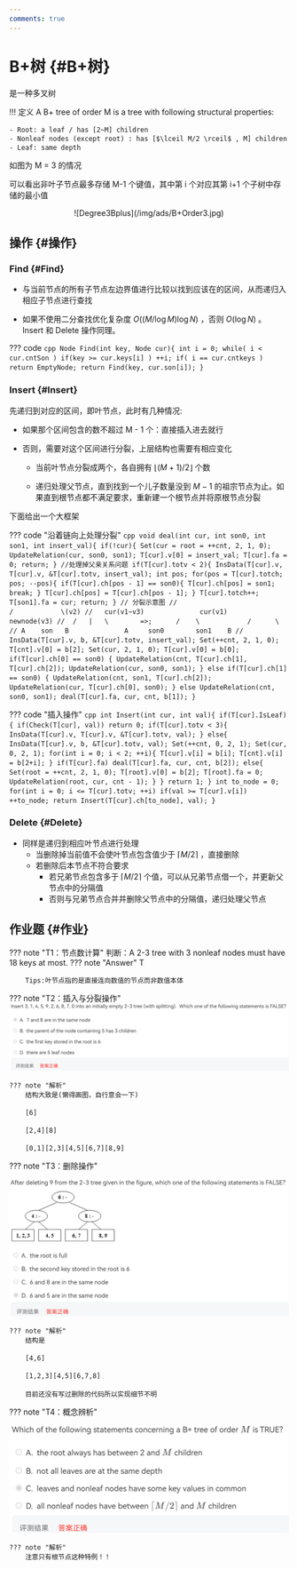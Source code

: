 ```yaml
---
comments: true
---
```

# B+树 {#B+树}

是一种多叉树

!!! 定义 
    A B+ tree of order M is a tree with following structural properties:

    - Root: a leaf / has [2~M] children
    - Nonleaf nodes (except root) : has [$\lceil M/2 \rceil$ , M] children
    - Leaf: same depth

如图为 M = 3 的情况

可以看出非叶子节点最多存储 M-1 个键值，其中第 i 个对应其第 i+1 个子树中存储的最小值

<center>![Degree3Bplus](/img/ads/B+Order3.jpg)</center>

## 操作 {#操作}

### Find {#Find}

  - 与当前节点的所有子节点左边界值进行比较以找到应该在的区间，从而递归入相应子节点进行查找

  - 如果不使用二分查找优化复杂度 $O((M/\log{M})\log{N})$ ，否则 $O(\log{N})$ 。 Insert 和 Delete 操作同理。

??? code
    ```cpp
    Node Find(int key, Node cur){
        int i = 0;
        while( i < cur.cntSon )
            if(key >= cur.keys[i] ) ++i;
        if( i == cur.cntkeys ) return EmptyNode;
        return Find(key, cur.son[i]);
    }
    ```

### Insert {#Insert}

先递归到对应的区间，即叶节点，此时有几种情况:

- 如果那个区间包含的数不超过 M - 1 个：直接插入进去就行

- 否则，需要对这个区间进行分裂，上层结构也需要有相应变化

    - 当前叶节点分裂成两个，各自拥有 $\lfloor (M+1)/2 \rfloor$ 个数

    - 递归处理父节点，直到找到一个儿子数量没到 $M-1$ 的祖宗节点为止。如果直到根节点都不满足要求，重新建一个根节点并将原根节点分裂

下面给出一个大框架

??? code "沿着链向上处理分裂"
    ```cpp
	void deal(int cur, int son0, int son1, int insert_val){
        if(!cur){
            Set(cur = root = ++cnt, 2, 1, 0);
            UpdateRelation(cur, son0, son1);
            T[cur].v[0] = insert_val;
            T[cur].fa = 0;
            return;
        }
        //处理掉父亲关系问题
        if(T[cur].totv < 2){
            InsData(T[cur].v, T[cur].v, &T[cur].totv, insert_val);
            int pos;
            for(pos = T[cur].totch; pos; --pos){
                if(T[cur].ch[pos - 1] == son0){
                    T[cur].ch[pos] = son1;
                    break;
                }
                T[cur].ch[pos] = T[cur].ch[pos - 1];
            }
            T[cur].totch++;
            T[son1].fa = cur;
            return;
        }
        // 分裂示意图
        //                                  /            \(v2)
        //   cur(v1~v3)              cur(v1)          newnode(v3)
        //  /   |   \        =>;      /    \            /      \
        // A    son   B              A     son0        son1    B
        //
        InsData(T[cur].v, b, &T[cur].totv, insert_val);
        Set(++cnt, 2, 1, 0);
        T[cnt].v[0] = b[2];
        Set(cur, 2, 1, 0);
        T[cur].v[0] = b[0];
        if(T[cur].ch[0] == son0) {
            UpdateRelation(cnt, T[cur].ch[1], T[cur].ch[2]);
            UpdateRelation(cur, son0, son1);
        }
        else if(T[cur].ch[1] == son0) {
            UpdateRelation(cnt, son1, T[cur].ch[2]);
            UpdateRelation(cur, T[cur].ch[0], son0);
        }
        else UpdateRelation(cnt, son0, son1);
        deal(T[cur].fa, cur, cnt, b[1]);
    }
    ```


??? code "插入操作"
    ```cpp
    int Insert(int cur, int val){
        if(T[cur].IsLeaf){
            if(Check(T[cur], val)) return 0;
            if(T[cur].totv < 3){
                InsData(T[cur].v, T[cur].v, &T[cur].totv, val);
            }
            else{
                InsData(T[cur].v, b, &T[cur].totv, val);
                Set(++cnt, 0, 2, 1);
                Set(cur, 0, 2, 1);
                for(int i = 0; i < 2; ++i){
                    T[cur].v[i] = b[i];
                    T[cnt].v[i] = b[2+i];
                }
                if(T[cur].fa)
                    deal(T[cur].fa, cur, cnt, b[2]);
                else{
                    Set(root = ++cnt, 2, 1, 0);
                    T[root].v[0] = b[2];
                    T[root].fa = 0;
                    UpdateRelation(root, cur, cnt - 1);
                }
            }
            return 1;
        }
        int to_node = 0;
        for(int i = 0; i <= T[cur].totv; ++i)
            if(val >= T[cur].v[i]) ++to_node;
        return Insert(T[cur].ch[to_node], val);
    }
    ```

### Delete {#Delete}
  - 同样是递归到相应叶节点进行处理
    - 当删除掉当前值不会使叶节点包含值少于 $\lceil M/2 \rceil$ ，直接删除
    - 若删除后本节点不符合要求
      - 若兄弟节点包含多于 $\lceil M/2 \rceil$ 个值，可以从兄弟节点借一个，并更新父节点中的分隔值
      - 否则与兄弟节点合并并删除父节点中的分隔值，递归处理父节点

## 作业题 {#作业}

??? note "T1：节点数计算"
	判断：A 2-3 tree with 3 nonleaf nodes must have 18 keys at most.
    ??? note "Answer"
        T

	    Tips:叶节点指的是直接连向数值的节点而非数值本体


??? note "T2：插入与分裂操作"
	<img src="/img/ads/BPT-T2.jpg" alt="BPT-T2" />

    ??? note "解析"
        结构大致是(懒得画图，自行意会一下)

        [6]
        
        [2,4][8]
        
        [0,1][2,3][4,5][6,7][8,9]

??? note "T3：删除操作"
    <center>![T3](/img/ads/BPT-T3.jpg)</center>
    
    ??? note "解析"
        结构是

        [4,6]
        
        [1,2,3][4,5][6,7,8]
        
        目前还没有写过删除的代码所以实现细节不明

??? note "T4：概念辨析"
    <center>![T4](/img/ads/BPT-T4.jpg)</center>

    ??? note "解析"
        注意只有根节点这种特例！！